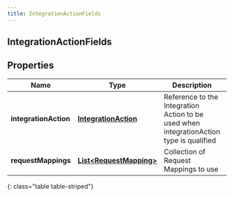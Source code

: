 ```yaml
---
title: IntegrationActionFields
---
```


## IntegrationActionFields

## Properties

| Name                  | Type                                                                     | Description                                                                             | Notes      |
| --------------------- | ------------------------------------------------------------------------ | --------------------------------------------------------------------------------------- | ---------- |
| **integrationAction** | <!----><!---->[**IntegrationAction**](IntegrationAction.md)<!---->       | Reference to the Integration Action to be used when integrationAction type is qualified | [optional] |
| **requestMappings**   | <!----><!---->[**List&lt;RequestMapping&gt;**](RequestMapping.md)<!----> | Collection of Request Mappings to use                                                   | [optional] |

{: class="table table-striped"}
